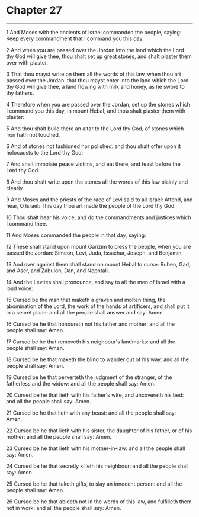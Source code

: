 # Chapter 27

***

1 And Moses with the ancients of Israel commanded the people, saying: Keep every commandment that I command you this day.

2 And when you are passed over the Jordan into the land which the Lord thy God will give thee, thou shalt set up great stones, and shalt plaster them over with plaster,

3 That thou mayst write on them all the words of this law, when thou art passed over the Jordan: that thou mayst enter into the land which the Lord thy God will give thee, a land flowing with milk and honey, as he swore to thy fathers.

4 Therefore when you are passed over the Jordan, set up the stones which I command you this day, in mount Hebal, and thou shalt plaster them with plaster:

5 And thou shalt build there an altar to the Lord thy God, of stones which iron hath not touched,

6 And of stones not fashioned nor polished: and thou shalt offer upon it holocausts to the Lord thy God:

7 And shalt immolate peace victims, and eat there, and feast before the Lord thy God.

8 And thou shalt write upon the stones all the words of this law plainly and clearly.

9 And Moses and the priests of the race of Levi said to all Israel: Attend, and hear, O Israel: This day thou art made the people of the Lord thy God:

10 Thou shalt hear his voice, and do the commandments and justices which I command thee.

11 And Moses commanded the people in that day, saying:

12 These shall stand upon mount Garizim to bless the people, when you are passed the Jordan: Simeon, Levi, Juda, Issachar, Joseph, and Benjamin.

13 And over against them shall stand on mount Hebal to curse: Ruben, Gad, and Aser, and Zabulon, Dan, and Nephtali.

14 And the Levites shall pronounce, and say to all the men of Israel with a loud voice:

15 Cursed be the man that maketh a graven and molten thing, the abomination of the Lord, the work of the hands of artificers, and shall put it in a secret place: and all the people shall answer and say: Amen.

16 Cursed be he that honoureth not his father and mother: and all the people shall say: Amen.

17 Cursed be he that removeth his neighbour's landmarks: and all the people shall say: Amen.

18 Cursed be he that maketh the blind to wander out of his way: and all the people shall say: Amen.

19 Cursed be he that perverteth the judgment of the stranger, of the fatherless and the widow: and all the people shall say: Amen.

20 Cursed be he that lieth with his father's wife, and uncovereth his bed: and all the people shall say: Amen.

21 Cursed be he that lieth with any beast: and all the people shall say: Amen.

22 Cursed be he that lieth with his sister, the daughter of his father, or of his mother: and all the people shall say: Amen.

23 Cursed be he that lieth with his mother-in-law: and all the people shall say: Amen.

24 Cursed be he that secretly killeth his neighbour: and all the people shall say: Amen.

25 Cursed be he that taketh gifts, to slay an innocent person: and all the people shall say: Amen.

26 Cursed be he that abideth not in the words of this law, and fulfilleth them not in work: and all the people shall say: Amen.

